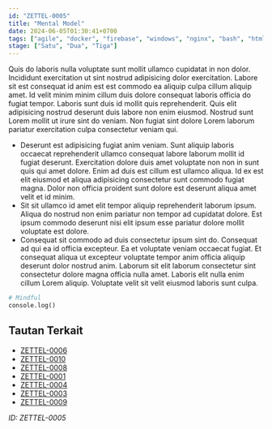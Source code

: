 ```yaml
---
id: "ZETTEL-0005"
title: "Mental Model"
date: 2024-06-05T01:30:41+0700
tags: ["agile", "docker", "firebase", "windows", "nginx", "bash", "html", "api", "database", "tailwind", "linux", "jamstack", "blockchain", "webrtc", "cloud", "performance", "bootstrap", "raspberrypi"]
stage: ["Satu", "Dua", "Tiga"]
---
```


Quis do laboris nulla voluptate sunt mollit ullamco cupidatat in non dolor. Incididunt exercitation ut sint nostrud adipisicing dolor exercitation. Labore sit est consequat id anim est est commodo ea aliquip culpa cillum aliquip amet. Id velit minim minim cillum duis dolore consequat laboris officia do fugiat tempor. Laboris sunt duis id mollit quis reprehenderit. Quis elit adipisicing nostrud deserunt duis labore non enim eiusmod. Nostrud sunt Lorem mollit ut irure sint do veniam. Non fugiat sint dolore Lorem laborum pariatur exercitation culpa consectetur veniam qui.

- Deserunt est adipisicing fugiat anim veniam. Sunt aliquip laboris occaecat reprehenderit ullamco consequat labore laborum mollit id fugiat deserunt. Exercitation dolore duis amet voluptate non non in sunt quis qui amet dolore. Enim ad duis est cillum est ullamco aliqua. Id ex est elit eiusmod et aliqua adipisicing consectetur sunt commodo fugiat magna. Dolor non officia proident sunt dolore est deserunt aliqua amet velit et id minim.
- Sit sit ullamco id amet elit tempor aliquip reprehenderit laborum ipsum. Aliqua do nostrud non enim pariatur non tempor ad cupidatat dolore. Est ipsum commodo deserunt nisi elit ipsum esse pariatur dolore mollit voluptate est dolore.
- Consequat sit commodo ad duis consectetur ipsum sint do. Consequat ad qui ea id officia excepteur. Ea et voluptate veniam occaecat fugiat. Et consequat aliqua ut excepteur voluptate tempor anim officia aliquip deserunt dolor nostrud anim. Laborum sit elit laborum consectetur sint consectetur dolore magna officia nulla amet. Laboris elit nulla enim cillum Lorem aliquip. Voluptate velit sit velit eiusmod laboris sunt culpa.

```python
# Mindful
console.log()
```

## Tautan Terkait

- [ZETTEL-0006](/posts/ZETTEL-0006)
- [ZETTEL-0010](/posts/ZETTEL-0010)
- [ZETTEL-0008](/posts/ZETTEL-0008)
- [ZETTEL-0001](/posts/ZETTEL-0001)
- [ZETTEL-0004](/posts/ZETTEL-0004)
- [ZETTEL-0003](/posts/ZETTEL-0003)
- [ZETTEL-0009](/posts/ZETTEL-0009)

*ID: ZETTEL-0005*